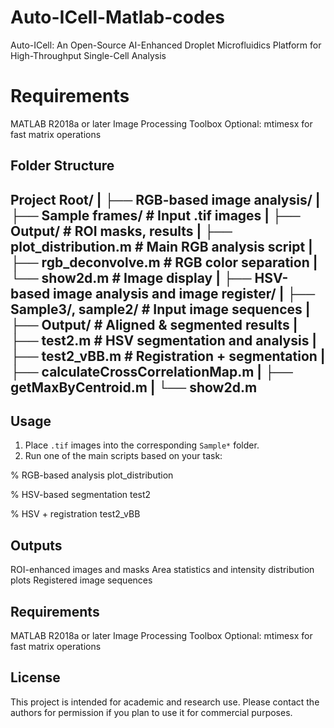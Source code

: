 # Auto-ICell-Matlab-codes
Auto-ICell: An Open-Source AI-Enhanced Droplet Microfluidics Platform for High-Throughput Single-Cell Analysis

# Requirements
MATLAB R2018a or later
Image Processing Toolbox
Optional: mtimesx for fast matrix operations

## Folder Structure

Project Root/
|
├── RGB-based image analysis/
| ├── Sample frames/ # Input .tif images
| ├── Output/ # ROI masks, results
| ├── plot_distribution.m # Main RGB analysis script
| ├── rgb_deconvolve.m # RGB color separation
| └── show2d.m # Image display
|
├── HSV-based image analysis and image register/
| ├── Sample3/, sample2/ # Input image sequences
| ├── Output/ # Aligned & segmented results
| ├── test2.m # HSV segmentation and analysis
| ├── test2_vBB.m # Registration + segmentation
| ├── calculateCrossCorrelationMap.m
| ├── getMaxByCentroid.m
| └── show2d.m
---

## Usage

1. Place `.tif` images into the corresponding `Sample*` folder.
2. Run one of the main scripts based on your task:

% RGB-based analysis
plot_distribution

% HSV-based segmentation
test2

% HSV + registration
test2_vBB

## Outputs
ROI-enhanced images and masks
Area statistics and intensity distribution plots
Registered image sequences

## Requirements
MATLAB R2018a or later
Image Processing Toolbox
Optional: mtimesx for fast matrix operations


## License
This project is intended for academic and research use. Please contact the authors for permission if you plan to use it for commercial purposes.
